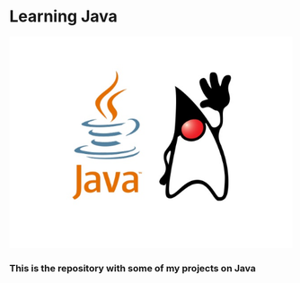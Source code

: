 # Learning Java 

![Alt text](https://github.com/MoonightCS/learning-java/blob/master/resources/java_logo.jpg?raw=true)

### This is the repository with some of my projects on Java
